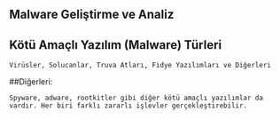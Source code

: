 ## Malware Geliştirme ve Analiz

## Kötü Amaçlı Yazılım (Malware) Türleri

```
Virüsler, Solucanlar, Truva Atları, Fidye Yazılımları ve Diğerleri
```

##Diğerleri: 

```
Spyware, adware, rootkitler gibi diğer kötü amaçlı yazılımlar da vardır. Her biri farklı zararlı işlevler gerçekleştirebilir.
```
